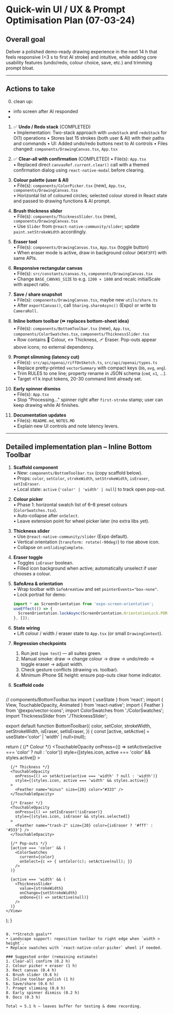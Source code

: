 # Quick-win UI / UX & Prompt Optimisation Plan (07-03-24)

## Overall goal
Deliver a polished demo-ready drawing experience in the next 14 h that feels responsive (<3 s to first AI stroke) and intuitive, while adding core usability features (undo/redo, colour choice, save, etc.) and trimming prompt bloat.

---

## Actions to take

0. clean up:
-  info screen after AI responded
- 

1. ✅ **Undo / Redo stack** (COMPLETED)  
   • Implementation: Two-stack approach with `undoStack` and `redoStack` for O(1) operations
   • Stores last 15 strokes (both user & AI) with their paths and commands
   • UI: Added undo/redo buttons next to AI controls
   • Files changed: `components/DrawingCanvas.tsx`, `App.tsx`

2. ✅ **Clear-all with confirmation** (COMPLETED)
   • File(s): `App.tsx`  
   • Replaced direct `canvasRef.current.clear()` call with a themed confirmation dialog using `react-native-modal` before clearing.

3. **Colour palette (user & AI)**  
   • File(s): `components/ColorPicker.tsx` (new), `App.tsx`, `components/DrawingCanvas.tsx`  
   • Horizontal list of coloured circles; selected colour stored in React state and passed to drawing functions & AI prompt.

4. **Brush thickness slider**  
   • File(s): `components/ThicknessSlider.tsx` (new), `components/DrawingCanvas.tsx`  
   • Use `Slider` from `@react-native-community/slider`; update `paint.setStrokeWidth` accordingly.

5. **Eraser tool**  
   • File(s): `components/DrawingCanvas.tsx`, `App.tsx` (toggle button)  
   • When eraser mode is active, draw in background colour (`#E6F3FF`) with same APIs.

6. **Responsive rectangular canvas**  
   • File(s): `src/constants/canvas.ts`, `components/DrawingCanvas.tsx`  
   • Change `BASE_CANVAS_SIZE` to e.g. `1200 × 1800` and recalc initialScale with aspect ratio.

7. **Save / share snapshot**  
   • File(s): `components/DrawingCanvas.tsx`, maybe new `utils/share.ts`  
   • After `exportCanvas()`, call `Sharing.shareAsync()` (Expo) or write to `CameraRoll`.

8. **Inline bottom toolbar (⏩ replaces bottom-sheet idea)**  
   • File(s): `components/BottomToolbar.tsx` (new), `App.tsx`, `components/ColorSwatches.tsx`, `components/ThicknessSlider.tsx`  
   • Row contains 🎨 Colour, ↔️ Thickness, 🩹 Eraser. Pop-outs appear above icons; no external dependency.

9. **Prompt slimming (latency cut)**  
   • File(s): `src/api/openai/riffOnSketch.ts`, `src/api/openai/types.ts`  
   • Replace pretty-printed `vectorSummary` with compact keys (`bb`, `avg`, `ang`).  
   • Trim RULES to one line; property rename in JSON schema (`cmd`, `x1`, …).  
   • Target ≤1 k input tokens, 20-30 command limit already set.

10. **Early spinner dismiss**  
    • File(s): `App.tsx`  
    • Stop "Processing…" spinner right after `first-stroke` stamp; user can keep drawing while AI finishes.

11. **Documentation updates**  
    • File(s): `README.md`, `NOTES.MD`  
    • Explain new UI controls and note latency levers.

---

## Detailed implementation plan – Inline Bottom Toolbar
1. **Scaffold component**  
   • New: `components/BottomToolbar.tsx` (copy scaffold below).  
   • Props: `color`, `setColor`, `strokeWidth`, `setStrokeWidth`, `isEraser`, `setIsEraser`.  
   • Local state: `active` (`'color' | 'width' | null`) to track open pop-out.

2. **Colour picker**  
   • Phase 1: horizontal swatch list of 6–8 preset colours (`ColorSwatches.tsx`).  
   • Auto-collapse after `onSelect`.  
   • Leave extension point for wheel picker later (no extra libs yet).

3. **Thickness slider**  
   • Use `@react-native-community/slider` (Expo default).  
   • Vertical orientation (`transform: rotate(-90deg)`) to rise above icon.  
   • Collapse on `onSlidingComplete`.

4. **Eraser toggle**  
   • Toggles `isEraser` boolean.  
   • Filled icon background when active; automatically unselect if user chooses a colour.

5. **SafeArea & orientation**  
   • Wrap toolbar with `SafeAreaView` and set `pointerEvents="box-none"`.  
   • Lock portrait for demo:  
     ```ts
     import * as ScreenOrientation from 'expo-screen-orientation';
     useEffect(() => {
       ScreenOrientation.lockAsync(ScreenOrientation.OrientationLock.PORTRAIT_UP);
     }, []);
     ```

6. **State wiring**  
   • Lift colour / width / eraser state to `App.tsx` (or small `DrawingContext`).

7. **Regression checkpoints**  
   1. Run jest (`npm test`) — all suites green.  
   2. Manual smoke: draw → change colour → draw → undo/redo → toggle eraser → adjust width.  
   3. Check gesture conflicts (drawing vs. toolbar).  
   4. Minimum iPhone SE height: ensure pop-outs clear home indicator.

8. **Scaffold code**  
   ```tsx
// components/BottomToolbar.tsx
import { useState } from 'react';
import { View, TouchableOpacity, Animated } from 'react-native';
import { Feather } from '@expo/vector-icons';
import ColorSwatches from './ColorSwatches';
import ThicknessSlider from './ThicknessSlider';

export default function BottomToolbar({
  color, setColor,
  strokeWidth, setStrokeWidth,
  isEraser, setIsEraser,
}) {
  const [active, setActive] = useState<'color' | 'width' | null>(null);

  return (
    <View style={styles.container} pointerEvents="box-none">
      {/* Colour */}
      <TouchableOpacity
        onPress={() => setActive(active === 'color' ? null : 'color')}
        style={[styles.icon, active === 'color' && styles.active]}
      >
        <Feather name="droplet" size={20} color={color} />
      </TouchableOpacity>

      {/* Thickness */}
      <TouchableOpacity
        onPress={() => setActive(active === 'width' ? null : 'width')}
        style={[styles.icon, active === 'width' && styles.active]}
      >
        <Feather name="minus" size={20} color="#333" />
      </TouchableOpacity>

      {/* Eraser */}
      <TouchableOpacity
        onPress={() => setIsEraser(!isEraser)}
        style={[styles.icon, isEraser && styles.selected]}
      >
        <Feather name="trash-2" size={20} color={isEraser ? '#fff' : '#333'} />
      </TouchableOpacity>

      {/* Pop-outs */}
      {active === 'color' && (
        <ColorSwatches
          current={color}
          onSelect={c => { setColor(c); setActive(null); }}
        />
      )}

      {active === 'width' && (
        <ThicknessSlider
          value={strokeWidth}
          onChange={setStrokeWidth}
          onDone={() => setActive(null)}
        />
      )}
    </View>
  );
}
   ```

9. **Stretch goals**  
   • Landscape support: reposition toolbar to right edge when `width > height`.  
   • Replace swatches with `react-native-color-picker` wheel if needed.

### Suggested order (remaining estimate)
1. Clear-all confirm (0.2 h)  
2. Colour picker + eraser (1 h)  
3. Rect canvas (0.4 h)  
4. Brush slider (0.6 h)  
5. Inline toolbar polish (1 h)  
6. Save/share (0.6 h)  
7. Prompt slimming (0.8 h)  
8. Early spinner dismiss (0.2 h)  
9. Docs (0.3 h)

Total ≈ 5.1 h – leaves buffer for testing & demo recording. 